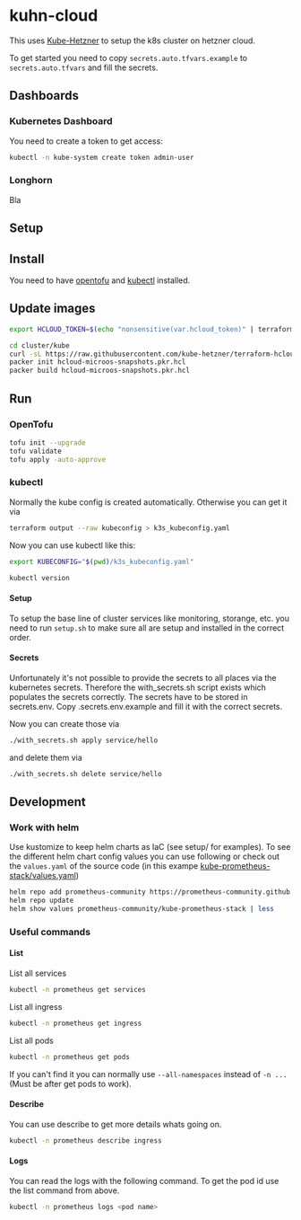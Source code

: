 # kuhn-cloud

This uses [Kube-Hetzner](https://github.com/kube-hetzner/terraform-hcloud-kube-hetzner) to setup the k8s cluster on hetzner cloud.

To get started you need to copy `secrets.auto.tfvars.example` to `secrets.auto.tfvars` and fill the secrets.

## Dashboards

### Kubernetes Dashboard

You need to create a token to get access:

```sh
kubectl -n kube-system create token admin-user
```
### Longhorn

Bla

## Setup

## Install

You need to have [opentofu](https://opentofu.org/) and [kubectl](https://kubernetes.io/docs/reference/kubectl/) installed.

## Update images

```sh
export HCLOUD_TOKEN=$(echo "nonsensitive(var.hcloud_token)" | terraform console -var-file secrets.auto.tfvars | sed -e 's/^"//' -e 's/"$//')

cd cluster/kube
curl -sL https://raw.githubusercontent.com/kube-hetzner/terraform-hcloud-kube-hetzner/master/packer-template/hcloud-microos-snapshots.pkr.hcl -o "hcloud-microos-snapshots.pkr.hcl"
packer init hcloud-microos-snapshots.pkr.hcl
packer build hcloud-microos-snapshots.pkr.hcl
```

## Run

### OpenTofu

```sh
tofu init --upgrade
tofu validate
tofu apply -auto-approve
```

### kubectl

Normally the kube config is created automatically. Otherwise you can get it via 
```sh
terraform output --raw kubeconfig > k3s_kubeconfig.yaml
```

Now you can use kubectl like this:
```sh
export KUBECONFIG="$(pwd)/k3s_kubeconfig.yaml"

kubectl version
```

#### Setup

To setup the base line of cluster services like monitoring, storange, etc. you need to run `setup.sh` to make sure all are setup and installed in the correct order.

#### Secrets

Unfortunately it's not possible to provide the secrets to all places via the kubernetes secrets. Therefore the with_secrets.sh script exists which populates the secrets correctly. The secrets have to be stored in secrets.env. Copy .secrets.env.example and fill it with the correct secrets. 

Now you can create those via

```sh
./with_secrets.sh apply service/hello
```

and delete them via

```sh
./with_secrets.sh delete service/hello
```

## Development

### Work with helm

Use kustomize to keep helm charts as IaC (see setup/ for examples). To see the different helm chart config values you can use following or check out the `values.yaml` of the source code (in this exampe [kube-prometheus-stack/values.yaml](https://github.com/prometheus-community/helm-charts/blob/main/charts/kube-prometheus-stack/values.yaml))

```sh
helm repo add prometheus-community https://prometheus-community.github.io/helm-charts
helm repo update
helm show values prometheus-community/kube-prometheus-stack | less
```

### Useful commands

#### List

List all services
```sh
kubectl -n prometheus get services
```

List all ingress
```sh
kubectl -n prometheus get ingress
```

List all pods
```sh
kubectl -n prometheus get pods
```

If you can't find it you can normally use `--all-namespaces` instead of `-n ...` (Must be after get pods to work).

#### Describe

You can use describe to get more details whats going on.

```sh
kubectl -n prometheus describe ingress
```

#### Logs

You can read the logs with the following command. To get the pod id use the list command from above.

```sh
kubectl -n prometheus logs <pod name>
```
